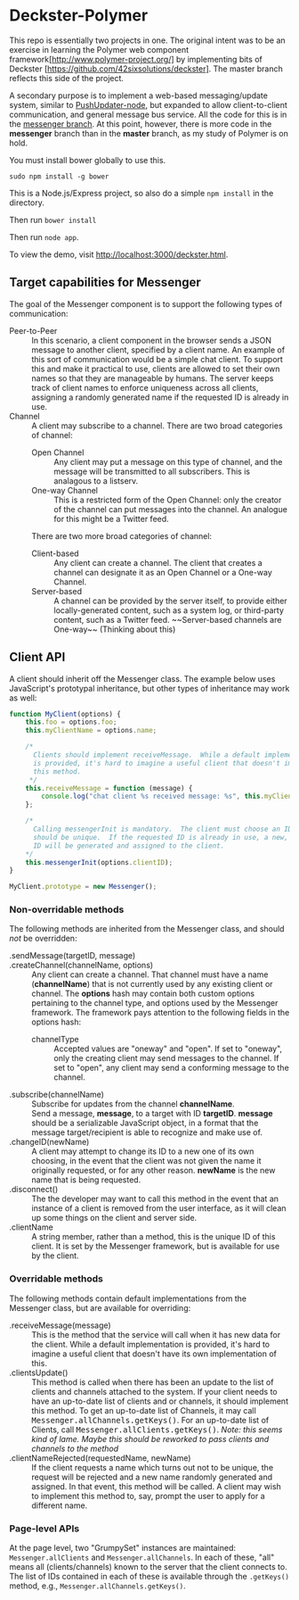 Deckster-Polymer
================

This repo is essentially two projects in one.  The original intent was to be an exercise in learning the Polymer web component framework[http://www.polymer-project.org/] by implementing bits of Deckster [https://github.com/42sixsolutions/deckster].  The master branch reflects this side of the project.

A secondary purpose is to implement a web-based messaging/update system, similar to [PushUpdater-node](https://github.com/rschmertz/PushUpdater-Node), but expanded to allow client-to-client communication, and general message bus service.  All the code for this is in the [messenger branch](https://github.com/rschmertz/deckster-polymer/tree/messenger).  At this point, however, there is more code in the **messenger** branch than in the **master** branch, as my study of Polymer is on hold.

You must install bower globally to use this.

    sudo npm install -g bower

This is a Node.js/Express project, so also do a simple `npm install` in the directory.

Then run `bower install`

Then run `node app`.

To view the demo, visit [http://localhost:3000/deckster.html](http://localhost:3000/deckster.html).

Target capabilities for Messenger
-----------
The goal of the Messenger component is to support the following types of communication:

<dl>
<dt>Peer-to-Peer</dt>
<dd>
In this scenario, a client component in the browser sends a JSON message to another client, specified by a client name.  An example of this sort of communication would be a simple chat client.  To support this and make it practical to use, clients are allowed to set their own names so that they are manageable by humans.  The server keeps track of client names to enforce uniqueness across all clients, assigning a randomly generated name if the requested ID is already in use.
</dd>
<dt>Channel</dt>
<dd>
A client may subscribe to a channel.  There are two broad categories of channel:
<dl>
  <dt>Open Channel</dt>
  <dd>
  Any client may put a message on this type of channel, and the message will be transmitted to all subscribers.  This is analagous to a listserv.
  </dd>
  <dt>One-way Channel</dt>
  <dd>
  This is a restricted form of the Open Channel: only the creator of the channel can put messages into the channel.  An analogue for this might be a Twitter feed.
  </dd>
</dl>
There are two more broad categories of channel:
<dl>
  <dt>Client-based</dt>
  <dd>
  Any client can create a channel.  The client that creates a channel can designate it as an Open Channel or a One-way Channel.
  </dd>
  <dt>Server-based</dt>
  <dd>
  A channel can be provided by the server itself, to provide either locally-generated content, such as a system log, or third-party content, such as a Twitter feed.  ~~Server-based channels are One-way~~ (Thinking about this)
  </dd>
  </dl>
</dl>

Client API
----------
A client should inherit off the Messenger class.  The example below uses JavaScript's prototypal inheritance, but other types of inheritance may work as well:

``` javascript
function MyClient(options) {
    this.foo = options.foo;
    this.myClientName = options.name;

    /*
      Clients should implement receiveMessage.  While a default implementation
      is provided, it's hard to imagine a useful client that doesn't implement
      this method.
     */
    this.receiveMessage = function (message) {
        console.log("chat client %s received message: %s", this.myClientName, message);
    };

    /*
      Calling messengerInit is mandatory.  The client must choose an ID that
      should be unique.  If the requested ID is already in use, a new, random
      ID will be generated and assigned to the client.
    */
    this.messengerInit(options.clientID);
}

MyClient.prototype = new Messenger();

```
### Non-overridable methods
The following methods are inherited from the Messenger class, and should *not* be overridden:
<dl>
  <dt>
    .sendMessage(targetID, message)
  </dt>
  <dt>.createChannel(channelName, options)</dt>
  <dd>
    Any client can create a channel.  That channel must have a name (<strong>channelName</strong>) that is not
    currently used by any existing client or channel.  The <strong>options</strong> hash may contain both custom options pertaining to the channel type, and options used by the Messenger framework. The framework pays attention to the following fields in the options hash:
    <dl>
      <dt>channelType</dt>
      <dd>
	Accepted values are "oneway" and "open".  If set to "oneway", only the creating client may send messages to the channel.  If set to "open", any client may send a conforming message to the channel.
      </dd>
    </dl>
  </dd>
  <dt>.subscribe(channelName)</dt>
  <dd>
    Subscribe for updates from the channel <strong>channelName</strong>.
  </dd>
  <dd>
    Send a message, <strong>message</strong>, to a target with ID <strong>targetID</strong>.  <strong>message</strong> should be a serializable JavaScript object, in a format that the message target/recipient is able to recognize and make use of.
  </dd>
  <dt>.changeID(newName)</dt>
  <dd>A client may attempt to change its ID to a new one of its own choosing, in the event that the client was not given the name it originally requested, or for any other reason.  <strong>newName</strong> is the new name that is being requested.
  </dd>
  <dt>.disconnect()</dt>
  <dd>
    The the developer may want to call this method in the event that an instance of a client is removed from the user interface, as it will clean up some things on the client and server side.
  </dd>
  <dt>.clientName</dt>
  <dd>
    A string member, rather than a method, this is the unique ID of this client.  It is set by the Messenger framework, but is available for use by the client.
  </dd>
</dl>

### Overridable methods
The following methods contain default implementations from the Messenger class, but are available for overriding:
<dl>
  <dt>.receiveMessage(message)</dt>
  <dd>
    This is the method that the service will call when it has new data for the client.  While a default implementation is provided, it's hard to imagine a useful client that doesn't have its own implementation of this.
  </dd>
  <dt>.clientsUpdate()</dt>
  <dd>
    This method is called when there has been an update to the list of clients and channels attached to the system.  If your client needs to have an up-to-date list of clients and or channels, it should implement this method.  To get an up-to-date list of Channels, it may call <tt>Messenger.allChannels.getKeys()</tt>.  For an up-to-date list of Clients, call <tt>Messenger.allClients.getKeys()</tt>.  <em>Note: this seems kind of lame.  Maybe this should be reworked to pass clients and channels to the method</em>
  </dd>
  <dt>.clientNameRejected(requestedName, newName)</dt>
  <dd>
    If the client requests a name which turns out not to be unique, the request will be rejected and a new name randomly generated and assigned.  In that event, this method will be called.  A client may wish to implement this method to, say, prompt the user to apply for a different name.
  </dd>
</dl>

### Page-level APIs
At the page level, two "GrumpySet" instances are maintained: `Messenger.allClients` and `Messenger.allChannels`.  In each of these, "all" means all (clients/channels) known to the server that the client connects to.  The list of IDs contained in each of these is available through the `.getKeys()` method, e.g., `Messenger.allChannels.getKeys()`.
